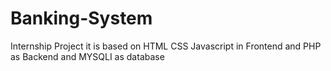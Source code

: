 # Banking-System
Internship Project it is based on HTML CSS Javascript in Frontend and PHP as Backend and MYSQLI as database
